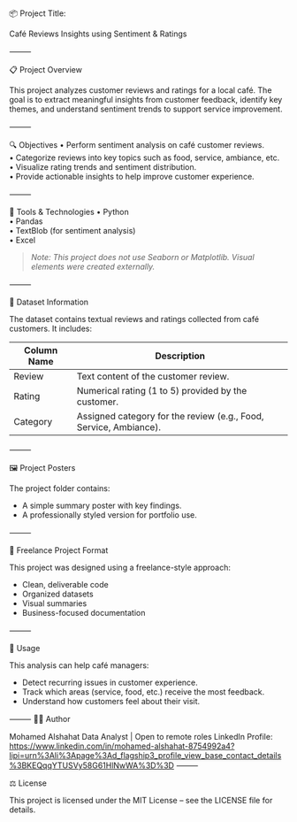 📦 Project Title:

Café Reviews Insights using Sentiment & Ratings

⸻

📋 Project Overview

This project analyzes customer reviews and ratings for a local café. The goal is to extract meaningful insights from customer feedback, identify key themes, and understand sentiment trends to support service improvement.

⸻

🔍 Objectives
 • Perform sentiment analysis on café customer reviews.  
 • Categorize reviews into key topics such as food, service, ambiance, etc.  
 • Visualize rating trends and sentiment distribution.  
 • Provide actionable insights to help improve customer experience.

⸻

🧰 Tools & Technologies
 • Python  
 • Pandas  
 • TextBlob (for sentiment analysis)  
 • Excel  

> *Note: This project does not use Seaborn or Matplotlib. Visual elements were created externally.*

⸻

📁 Dataset Information

The dataset contains textual reviews and ratings collected from café customers. It includes:

| Column Name | Description |
|-------------|-------------|
| Review      | Text content of the customer review. |
| Rating      | Numerical rating (1 to 5) provided by the customer. |
| Category    | Assigned category for the review (e.g., Food, Service, Ambiance). |

⸻

🖼️ Project Posters

The project folder contains:
- A simple summary poster with key findings.
- A professionally styled version for portfolio use.

⸻

🎯 Freelance Project Format

This project was designed using a freelance-style approach:
- Clean, deliverable code  
- Organized datasets  
- Visual summaries  
- Business-focused documentation

⸻

📌 Usage

This analysis can help café managers:
- Detect recurring issues in customer experience.  
- Track which areas (service, food, etc.) receive the most feedback.  
- Understand how customers feel about their visit.

⸻
🧑‍💻 Author

Mohamed Alshahat
 Data Analyst | Open to remote roles
LinkedIn Profile: https://www.linkedin.com/in/mohamed-alshahat-8754992a4?lipi=urn%3Ali%3Apage%3Ad_flagship3_profile_view_base_contact_details%3BKEQqqYTUSVy58G61HlNwWA%3D%3D
⸻

⚖️ License

This project is licensed under the MIT License – see the LICENSE file for details.
